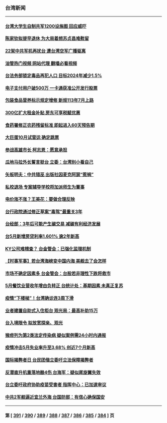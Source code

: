### 台湾新闻
---
#### [台湾大学生自制共军1200设施图 回应威吓](../../pages/ncid1349361/n13766055.md?06240445) 
#### [陈家钦拟提早退休 为大局着想苏贞昌难慰留](../../pages/ncid1349361/n13766003.md?06240445) 
#### [22架中共军机再扰台 遭台湾空军广播驱离](../../pages/ncid1349361/n13766011.md?06240445) 
#### [油管热门视频 网站代理 翻墙必看视频](http://209.222.30.114:81/youtube.html?06240445)
#### [台法务部锁定毒品再犯人口 目标2024年减少1.5%](../../pages/ncid1349361/n13765986.md?06240445) 
#### [电子支付用户破500万 一卡通获准公开发行股票](../../pages/ncid1349361/n13765989.md?06240445) 
#### [包装食品营养标示规定增修 新规113年7月上路](../../pages/ncid1349361/n13765993.md?06240445) 
#### [300亿扩大租金补贴 房东可享税赋优惠](../../pages/ncid1349361/n13765987.md?06240445) 
#### [食药署修正农药残留标准 即起进入60天预告期](../../pages/ncid1349361/n13765988.md?06240445) 
#### [大巨蛋10月试营运 确定跳票](../../pages/ncid1349361/n13766000.md?06240445) 
#### [参战高雄市长 柯志恩：愿意承担](../../pages/ncid1349361/n13766006.md?06240445) 
#### [瓜地马拉外长誓言挺台 立委：台湾别小看自己](../../pages/ncid1349361/n13766010.md?06240445) 
#### [矢板明夫：中共猎巫 出版社因麦克阿瑟“惹祸”](../../pages/ncid1349361/n13765782.md?06240445) 
#### [私校退场 专案辅导学校将加派师生为董事](../../pages/ncid1349361/n13765953.md?06240445) 
#### [电价涨不涨？王美花：要做合理反映](../../pages/ncid1349361/n13765955.md?06240445) 
#### [台行政院通过修正草案“毒驾”最重关3年](../../pages/ncid1349361/n13765960.md?06240445) 
#### [台经部：3年后可能产生碳交易 减碳有利经济发展](../../pages/ncid1349361/n13765932.md?06240445) 
#### [台5月新增房贷利率1.601% 逾2年新高](../../pages/ncid1349361/n13765933.md?06240445) 
#### [KY公司难稽查？ 台金管会：已强化监理机制](../../pages/ncid1349361/n13765905.md?06240445) 
#### [【时事军事】若台湾海峡变中国内海 美舰去了会怎样](../../pages/ncid1349361/n13765307.md?06240445) 
#### [市场不确定因素多 台金管会：台股若非理性下跌将救市](../../pages/ncid1349361/n13765906.md?06240445) 
#### [5月餐饮业营收年增由负转正 台统计处：基期因素 未真正复苏](../../pages/ncid1349361/n13765907.md?06240445) 
#### [疫情“下楼梯”！台湾确诊连3周下滑](../../pages/ncid1349361/n13765858.md?06240445) 
#### [业者建置自助式入住柜台 观光局：最高补助15万](../../pages/ncid1349361/n13765857.md?06240445) 
#### [台入境限令 拟放宽探亲、观光](../../pages/ncid1349361/n13765853.md?06240445) 
#### [猴痘列为第2类法定传染病 疑似案例需24小时内通报](../../pages/ncid1349361/n13765856.md?06240445) 
#### [疫情冲击5月失业率升至3.68% 创近7个月新高](../../pages/ncid1349361/n13765855.md?06240445) 
#### [国际揭弊者日 台民团偕立委吁立法保障揭弊者](../../pages/ncid1349361/n13765871.md?06240445) 
#### [反潜直升机重落地酿4伤 台海军：疑似尾旋翼失效](../../pages/ncid1349361/n13765875.md?06240445) 
#### [台立委吁政府协助疫苗受害者 指挥中心：已加速审议](../../pages/ncid1349361/n13765873.md?06240445) 
#### [中共2军舰逼近宜兰外海 台国防部：有信心确保国安](../../pages/ncid1349361/n13765822.md?06240445) 

---
#### 第 [ [391](./391.md?06240445) / [390](./390.md?06240445) / [389](./389.md?06240445) / [388](./388.md?06240445) / [387](./387.md?06240445) / [386](./386.md?06240445) / [385](./385.md?06240445) / [384](./384.md?06240445) ] 页
